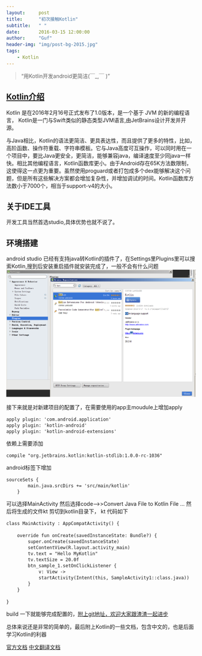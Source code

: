 ```yaml
---
layout:     post
title:      "初次接触Kotlin"
subtitle:   " "
date:       2016-03-15 12:00:00
author:     "Guf"
header-img: "img/post-bg-2015.jpg"
tags:
    - Kotlin
---
```


> “用Kotlin开发android更简洁(￣_,￣ )”


## [Kotlin介绍](https://kotlinlang.org/)
Kotlin 是在2016年2月16号正式发布了1.0版本，是一个基于 JVM 的新的编程语言， Kotlin是一门与Swift类似的静态类型JVM语言,由JetBrains设计开发并开源。

与Java相比，Kotlin的语法更简洁、更具表达性，而且提供了更多的特性，比如，高阶函数、操作符重载、字符串模板。它与Java高度可互操作，可以同时用在一个项目中，要比Java更安全，更简洁，能够兼容java，编译速度至少同java一样快。相比其他编程语言，Kotlin函数库更小。由于Android存在65K方法数限制，这使得这一点更为重要。虽然使用proguard或者打包成多个dex能够解决这个问题，但是所有这些解决方案都会增加复杂性，并增加调试的时间。Kotlin函数库方法数小于7000个，相当于support-v4的大小。


## 关于IDE工具
开发工具当然首选studio,具体优势也就不说了。


## 环境搭建
android studio 已经有支持java转Kotlin的插件了，在Settings里Plugins里可以搜索Kotlin,搜到后安装重启插件就安装完成了，一般不会有什么问题
![](https://raw.githubusercontent.com/gf5353/res/master/blog_image/20160317131209.png)

接下来就是对新建项目的配置了，在需要使用的app主moudule上增加apply 

```
apply plugin: 'com.android.application'
apply plugin: 'kotlin-android'
apply plugin: 'kotlin-android-extensions'
```

依赖上需要添加

```
compile "org.jetbrains.kotlin:kotlin-stdlib:1.0.0-rc-1036"
```

android标签下增加

```
sourceSets {
        main.java.srcDirs += 'src/main/kotlin'
    }
```

可以选择MainActivity 然后选择code-->>Convert Java File to Kotlin File ... 然后将生成的文件kt 剪切到kotlin目录下， kt 代码如下

```
class MainActivity : AppCompatActivity() {

    override fun onCreate(savedInstanceState: Bundle?) {
        super.onCreate(savedInstanceState)
        setContentView(R.layout.activity_main)
        tv.text = "Hello MyKotlin"
        tv.textSize = 20.0f
        btn_sample_1.setOnClickListener {
            v: View ->
            startActivity(Intent(this, SampleActivity1::class.java))
        }
    }

}
```



build 一下就能够完成配置的，[附上git地址，欢迎大家跟渣渣一起进步](https://github.com/gf5353/MyKotlin)

总体来说还是非常的简单的，最后附上Kotlin的一些文档，包含中文的，也是后面学习Kotlin的利器

[官方文档](https://kotlinlang.org/api/latest/jvm/stdlib/kotlin/index.html)
[中文翻译文档](https://github.com/huanglizhuo/kotlin-in-chinese)

